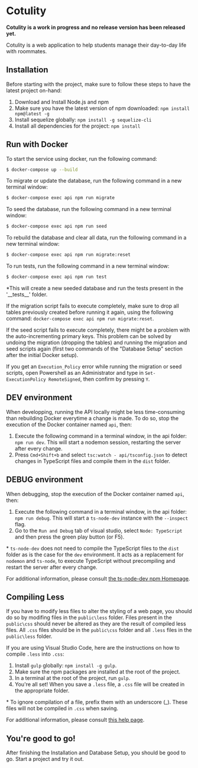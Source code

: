 # Cotulity

**Cotulity is a work in progress and no release version has been released yet.**

Cotulity is a web application to help students manage their day-to-day life with roommates.

## Installation

Before starting with the project, make sure to follow these steps to have the latest project on-hand:

1. Download and Install Node.js and npm
1. Make sure you have the latest version of npm downloaded:
   `npm install npm@latest -g`
1. Install sequelize globally:
   `npm install -g sequelize-cli`
1. Install all dependencies for the project:
   `npm install`

## Run with Docker

To start the service using docker, run the following command:

```bash
$ docker-compose up --build
```

To migrate or update the database, run the following command in a new terminal window:

```bash
$ docker-compose exec api npm run migrate
```

To seed the database, run the following command in a new terminal window:

```bash
$ docker-compose exec api npm run seed
```

To rebuild the database and clear all data, run the following command in a new terminal window:

```bash
$ docker-compose exec api npm run migrate:reset
```

To run tests, run the following command in a new terminal window:

```bash
$ docker-compose exec api npm run test
```

\*This will create a new seeded database and run the tests present in the '\_\_tests\_\_' folder.

If the migration script fails to execute completely, make sure to drop all tables previously created before running it again, using the following command: `docker-compose exec api npm run migrate:reset`.

If the seed script fails to execute completely, there might be a problem with the auto-incrementing primary keys. This problem can be solved by undoing the migration (dropping the tables) and running the migration and seed scripts again (first two commands of the "Database Setup" section after the initial Docker setup).

If you get an `Execution_Policy` error while running the migration or seed scripts, open Powershell as an Administrator and type in `Set-ExecutionPolicy RemoteSigned`, then confirm by pressing `Y`.

## DEV environment

When developping, running the API locally might be less time-consuming than rebuilding Docker everytime a change is made. To do so, stop the execution of the Docker container named `api`, then:

1. Execute the following command in a terminal window, in the api folder: `npm run dev`. This will start a nodemon session, restarting the server after every change.
1. Press `Cmd+Shift+b` and select `tsc:watch - api/tsconfig.json` to detect changes in TypeScript files and compile them in the `dist` folder.

## DEBUG environment

When debugging, stop the execution of the Docker container named `api`, then:

1. Execute the following command in a terminal window, in the api folder: `npm run debug`. This will start a `ts-node-dev` instance with the `--inspect` flag.
1. Go to the `Run and Debug` tab of visual studio, select `Node: TypeScript` and then press the green play button (or F5).

\* `ts-node-dev` does not need to compile the TypeScript files to the `dist` folder as is the case for the `dev` environment. It acts as a replacement for `nodemon` and `ts-node`, to execute TypeScript without precompiling and restart the server after every change.

For additional information, please consult [the ts-node-dev npm Homepage](https://www.npmjs.com/package/ts-node-dev).

## Compiling Less

If you have to modify less files to alter the styling of a web page, you should do so by modifing files in the `public\less` folder.
Files present in the `public\css` should never be altered as they are the result of compiled less files.
All `.css` files should be in the `public\css` folder and all `.less` files in the `public\less` folder.

If you are using Visual Studio Code, here are the instructions on how to compile `.less` into `.css`:

1. Install `gulp` globally: `npm install -g gulp`.
1. Make sure the npm packages are installed at the root of the project.
1. In a terminal at the root of the project, run `gulp`.
1. You're all set! When you save a `.less` file, a `.css` file will be created in the appropriate folder.

\* To ignore compilation of a file, prefix them with an underscore (\_). These files will not be compiled in `.css` when saving.

For additional information, please consult [this help page](https://code.visualstudio.com/docs/languages/css).

## You're good to go!

After finishing the Installation and Database Setup, you should be good to go. Start a project and try it out.
